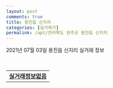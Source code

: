 ```yaml
---
layout: post
comments: true
title: 용진읍 신지리
categories: [실거래가]
permalink: /apt/전라북도 완주군 용진읍 신지리
---
```


2021년 07월 03일 용진읍 신지리 실거래 정보

<script type="text/javascript">
  google.charts.load('current', {'packages':['corechart']});
  google.charts.setOnLoadCallback(drawChart);

  function drawChart() {
    var data = google.visualization.arrayToDataTable([['거래일', '매매', '전월세', '전매'], ['20-07', 6, 2, 0], ['20-08', 7, 2, 0], ['20-09', 7, 2, 0], ['20-10', 7, 1, 0], ['20-11', 5, 2, 0], ['20-12', 6, 2, 0], ['21-01', 8, 3, 0], ['21-02', 8, 4, 0], ['21-03', 11, 9, 0], ['21-04', 1, 2, 0], ['21-05', 2, 1, 0], ['21-06', 5, 2, 0]]);

    var options = {
      title: '최근 유형별 거래량 추이',
      legend: { position: 'bottom' }
    };

    var chart = new google.visualization.LineChart(document.getElementById('columnchart_material'));
    chart.draw(data, (options));
  }
</script>

<div id="columnchart_material" style="width: 95%; margin-left: -35px; display: block"></div>
<br>
<table>
  <tr>
    <td colspan="4" style="font-weight: bold;"><a href="https://search.naver.com/search.naver?query=용진읍 신지리 실거래정보없음">실거래정보없음</a></td>
  </tr>
    
</table>
    